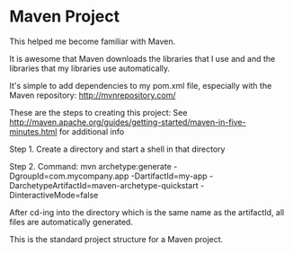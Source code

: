 Maven Project
=======
This helped me become familiar with Maven. 

It is awesome that Maven downloads the libraries that I use and and the libraries that my libraries use automatically.

It's simple to add dependencies to my pom.xml file, especially with the Maven repository: http://mvnrepository.com/

These are the steps to creating this project: See http://maven.apache.org/guides/getting-started/maven-in-five-minutes.html for additional info

Step 1.  Create a directory and start a shell in that directory

Step 2. 
Command: mvn archetype:generate -DgroupId=com.mycompany.app -DartifactId=my-app -DarchetypeArtifactId=maven-archetype-quickstart -DinteractiveMode=false

After cd-ing into the directory which is the same name as the artifactId, all files are automatically generated.

This is the standard project structure for a Maven project.
